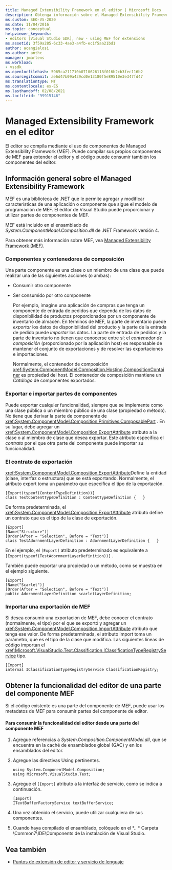 ```yaml
---
title: Managed Extensibility Framework en el editor | Microsoft Docs
description: Obtenga información sobre el Managed Extensibility Framework, que le permite compilar sus propios componentes para extender el editor en el SDK de Visual Studio.
ms.custom: SEO-VS-2020
ms.date: 11/04/2016
ms.topic: conceptual
helpviewer_keywords:
- editors [Visual Studio SDK], new - using MEF for extensions
ms.assetid: 3f59a285-6c33-4ae3-a4fb-ec1f5aa21bd1
author: acangialosi
ms.author: anthc
manager: jmartens
ms.workload:
- vssdk
ms.openlocfilehash: 5965ca211710b0710626118f016b2cb3fec116b2
ms.sourcegitcommit: ae6d47b09a439cd0e13180f5e89510e3e347fd47
ms.translationtype: MT
ms.contentlocale: es-ES
ms.lasthandoff: 02/08/2021
ms.locfileid: "99915146"
---
```

# <a name="managed-extensibility-framework-in-the-editor"></a>Managed Extensibility Framework en el editor
El editor se compila mediante el uso de componentes de Managed Extensibility Framework (MEF). Puede compilar sus propios componentes de MEF para extender el editor y el código puede consumir también los componentes del editor.

## <a name="overview-of-the-managed-extensibility-framework"></a>Información general sobre el Managed Extensibility Framework
 MEF es una biblioteca de .NET que le permite agregar y modificar características de una aplicación o componente que sigue el modelo de programación de MEF. El editor de Visual Studio puede proporcionar y utilizar partes de componentes de MEF.

 MEF está incluido en el ensamblado de *System.ComponentModel.Composition.dll* de .NET Framework versión 4.

 Para obtener más información sobre MEF, vea [Managed Extensibility Framework (MEF)](/dotnet/framework/mef/index).

### <a name="component-parts-and-composition-containers"></a>Componentes y contenedores de composición
 Una parte componente es una clase o un miembro de una clase que puede realizar una de las siguientes acciones (o ambas):

- Consumir otro componente

- Ser consumido por otro componente

  Por ejemplo, imagine una aplicación de compras que tenga un componente de entrada de pedidos que dependa de los datos de disponibilidad de productos proporcionados por un componente de inventario de almacén. En términos de MEF, la parte de inventario puede *exportar* los datos de disponibilidad del producto y la parte de la entrada de pedido puede *importar* los datos. La parte de entrada de pedidos y la parte de inventario no tienen que conocerse entre sí; el *contenedor de composición* (proporcionado por la aplicación host) es responsable de mantener el conjunto de exportaciones y de resolver las exportaciones e importaciones.

  Normalmente, el contenedor de composición <xref:System.ComponentModel.Composition.Hosting.CompositionContainer> es propiedad del host. El contenedor de composición mantiene un *Catálogo* de componentes exportados.

### <a name="export-and-import-component-parts"></a>Exportar e importar partes de componentes
 Puede exportar cualquier funcionalidad, siempre que se implemente como una clase pública o un miembro público de una clase (propiedad o método). No tiene que derivar la parte de componente de <xref:System.ComponentModel.Composition.Primitives.ComposablePart> . En su lugar, debe agregar un <xref:System.ComponentModel.Composition.ExportAttribute> atributo a la clase o al miembro de clase que desea exportar. Este atributo especifica el *contrato* por el que otra parte del componente puede importar su funcionalidad.

### <a name="the-export-contract"></a>El contrato de exportación
 <xref:System.ComponentModel.Composition.ExportAttribute>Define la entidad (clase, interfaz o estructura) que se está exportando. Normalmente, el atributo export toma un parámetro que especifica el tipo de la exportación.

```
[Export(typeof(ContentTypeDefinition))]
class TestContentTypeDefinition : ContentTypeDefinition {   }
```

 De forma predeterminada, el <xref:System.ComponentModel.Composition.ExportAttribute> atributo define un contrato que es el tipo de la clase de exportación.

```
[Export]
[Name("Structure")]
[Order(After = "Selection", Before = "Text")]
class TestAdornmentLayerDefinition : AdornmentLayerDefinition {   }
```

 En el ejemplo, el `[Export]` atributo predeterminado es equivalente a `[Export(typeof(TestAdornmentLayerDefinition))]` .

 También puede exportar una propiedad o un método, como se muestra en el ejemplo siguiente.

```
[Export]
[Name("Scarlet")]
[Order(After = "Selection", Before = "Text")]
public AdornmentLayerDefinition scarletLayerDefinition;
```

### <a name="import-a-mef-export"></a>Importar una exportación de MEF
 Si desea consumir una exportación de MEF, debe conocer el contrato (normalmente, el tipo) por el que se exportó y agregar un <xref:System.ComponentModel.Composition.ImportAttribute> atributo que tenga ese valor. De forma predeterminada, el atributo import toma un parámetro, que es el tipo de la clase que modifica. Las siguientes líneas de código importan el <xref:Microsoft.VisualStudio.Text.Classification.IClassificationTypeRegistryService> tipo.

```
[Import]
internal IClassificationTypeRegistryService ClassificationRegistry;
```

## <a name="get-editor-functionality-from-a-mef-component-part"></a>Obtener la funcionalidad del editor de una parte del componente MEF
 Si el código existente es una parte del componente de MEF, puede usar los metadatos de MEF para consumir partes del componente de editor.

#### <a name="to-consume-editor-functionality-from-a-mef-component-part"></a>Para consumir la funcionalidad del editor desde una parte del componente MEF

1. Agregue referencias a *System.Composition.ComponentModel.dll*, que se encuentra en la caché de ensamblados global (GAC) y en los ensamblados del editor.

2. Agregue las directivas Using pertinentes.

    ```
    using System.ComponentModel.Composition;
    using Microsoft.VisualStudio.Text;
    ```

3. Agregue el `[Import]` atributo a la interfaz de servicio, como se indica a continuación.

    ```
    [Import]
    ITextBufferFactoryService textBufferService;
    ```

4. Una vez obtenido el servicio, puede utilizar cualquiera de sus componentes.

5. Cuando haya compilado el ensamblado, colóquelo en el *.. \* Carpeta \Common7\IDE\Components de la instalación de Visual Studio.

## <a name="see-also"></a>Vea también
- [Puntos de extensión de editor y servicio de lenguaje](../extensibility/language-service-and-editor-extension-points.md)
